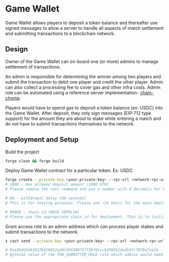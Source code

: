# Game Wallet

Game Wallet allows players to deposit a token balance and thereafter use signed messages to allow a server to handle all aspects of match settlement and submitting transactions to a blockchain network.

## Design

Owner of the Game Wallet can on-board one (or more) admins to manage settlement of transactions.

An admin is responsible for determining the winner among two players and submit the transaction to debit one player and credit the other player. Admin can also collect a processing fee to cover gas and other infra costs. Admin role can be automated using a reference server implementation- [chain-chomp](https://github.com/spyre-io/chain-chomp).

Players would have to spend gas to deposit a token balance (ex: USDC) into the Game Wallet. After deposit, they only sign messages (EIP-712 type support) for the amount they are about to stake while entering a match and do not have to submit transactions themselves to the network.

## Deployment and Setup

Build the project

```bash
forge clean && forge build
```

Deploy Game Wallet contract for a particular token. Ex: USDC

```bash
forge create --private-key <your-private-key> --rpc-url <network-rpc-url> contracts/src/GameStaking.sol:GameStaking --constructor-args <usdc-token-address> $(cast --to-wei 1000) 60 99999
# 1000 - max allowed deposit amount (1000 ETH)
# Please remove the cast command and use a number with 6 decimals for USDC.

# 60 - withdrawal delay (60 seconds)
# This is for testing purposes. Please use ~24 hours for the main deployment.

# 99999 - chain id (BASE SEPOLIA)
# Please use the appropriate chain id for deployment. This is to initialize EIP-712 constants.
```

Grant access role to an admin address which can process player stakes and submit transactions to the network.

```bash
❯ cast send --private-key <your-private-key> --rpc-url <network-rpc-url> <game-wallet-deployment> "grantRole(bytes32,address)" 0xe36dd3d438139416652addc594300757f3bf91ccb298951da2b3fc7876a7ce1d <admin/server-address>

# 0xe36dd3d438139416652addc594300757f3bf91ccb298951da2b3fc7876a7ce1d
# Bytes32 value of the TXN_SUBMITTER_ROLE role which admins would need to process transactions on behalf of players.
```
